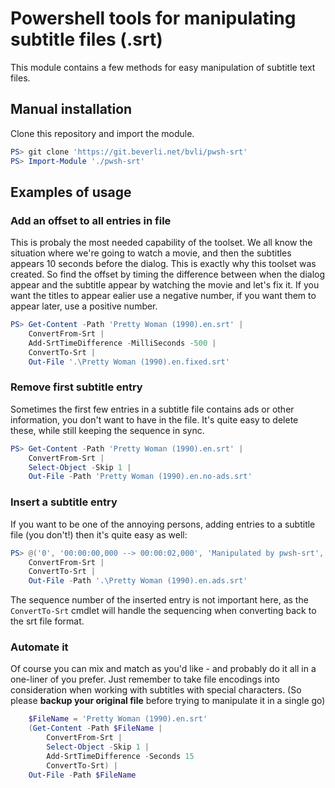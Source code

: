 # Powershell tools for manipulating subtitle files (.srt)

This module contains a few methods for easy manipulation of subtitle text files.

## Manual installation

 Clone this repository and import the module.

 ```powershell
PS> git clone 'https://git.beverli.net/bvli/pwsh-srt'
PS> Import-Module './pwsh-srt'
 ```

## Examples of usage

### Add an offset to all entries in file

This is probaly the most needed capability of the toolset. We all know the situation where we're going to watch a movie, and then the subtitles appears 10 seconds before the dialog. This is exactly why this toolset was created. So find the offset by timing the difference between when the dialog appear and the subtitle appear by watching the movie and let's fix it. If you want the titles to appear ealier use a negative number, if you want them to appear later, use a positive number.

```powershell
PS> Get-Content -Path 'Pretty Woman (1990).en.srt' | 
    ConvertFrom-Srt | 
    Add-SrtTimeDifference -MilliSeconds -500 | 
    ConvertTo-Srt | 
    Out-File '.\Pretty Woman (1990).en.fixed.srt'
```

### Remove first subtitle entry

Sometimes the first few entries in a subtitle file contains ads or other information, you don't want to have in the file. It's quite easy to delete these, while still keeping the sequence in sync.

```powershell
PS> Get-Content -Path 'Pretty Woman (1990).en.srt' | 
    ConvertFrom-Srt | 
    Select-Object -Skip 1 | 
    Out-File -Path 'Pretty Woman (1990).en.no-ads.srt'
```

### Insert a subtitle entry

If you want to be one of the annoying persons, adding entries to a subtitle file (you don't!) then it's quite easy as well:

```powershell
PS> @('0', '00:00:00,000 --> 00:00:02,000', 'Manipulated by pwsh-srt', '© bvli, 2021', '') + (cat '.\Pretty Woman (1990).en.srt') | 
    ConvertFrom-Srt | 
    ConvertTo-Srt | 
    Out-File -Path '.\Pretty Woman (1990).en.ads.srt'
```

The sequence number of the inserted entry is not important here, as the `ConvertTo-Srt` cmdlet will handle the sequencing when converting back to the srt file format.

### Automate it

Of course you can mix and match as you'd like - and probably do it all in a one-liner of you prefer. Just remember to take file encodings into consideration when working with subtitles with special characters. (So please **backup your original file** before trying to manipulate it in a single go)

```powershell
    $FileName = 'Pretty Woman (1990).en.srt'
    (Get-Content -Path $FileName | 
        ConvertFrom-Srt | 
        Select-Object -Skip 1 |
        Add-SrtTimeDifference -Seconds 15
        ConvertTo-Srt) | 
    Out-File -Path $FileName
```
